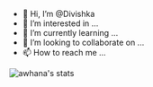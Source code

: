 - 👋 Hi, I’m @Divishka
- 👀 I’m interested in ...
- 🌱 I’m currently learning ...
- 💞️ I’m looking to collaborate on ...
- 📫 How to reach me ...

![awhana's stats](https://badge42.herokuapp.com/api/stats/awhana)
